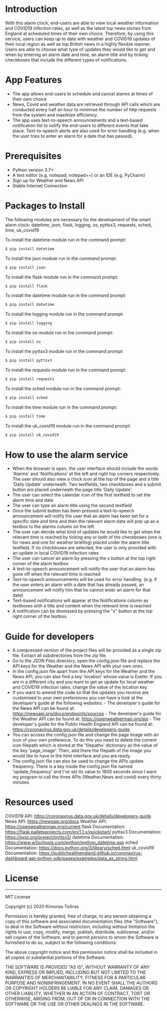 # Introduction
With this alarm clock, end-users are able to view local weather information and COVID19 
infection rates, as well as the latest top news stories from England at scheduled times of their own choice. 
Therefore, by using this service, users can keep up to date with weather and COVID19 updates of their local region as well as top British news in a highly flexible manner. Users are able to choose what type of updates they would like to get and when by entering an alarm date and time, an alarm title and by ticking checkboxes that include the different types of notifications.


# App Features

  - The app allows end-users to schedule and cancel alarms at times of their own choice
  - News, Covid and weather data are retrieved through API calls which are conducted every half an hour to minimise the number of http requests from the system and maximize efficiency.
  - The app uses text-to-speech announcements and a text-based notification list to notify the end-users to different events that take place. Text-to-speech alerts are also used for error handling (e.g. when the user tries to enter an alarm for a date that has passed).

# Prerequisites
- Python version 3.7+
- A text editor (e.g. notepad, notepad++) or an IDE (e.g. PyCharm)
- Sign up for Weather and News API
- Stable Internet Connection


# Packages to Install

The following modules are necessary for the development of the smart alarm clock:
datetime, json, flask, logging, os, pyttsx3, requests, sched, time, uk_covid19 

To install the datetime module run in the command prompt:

```sh
$ pip install datetime
```

To install the json module run in the command prompt:

```sh
$ pip install json
```

To install the flask module run in the command prompt:

```sh
$ pip install flask
```

To install the datetime module run in the command prompt:

```sh
$ pip install datetime
```

To install the logging module run in the command prompt:

```sh
$ pip install logging
```

To install the os module run in the command prompt:

```sh
$ pip install os
```


To install the pyttsx3 module run in the command prompt:

```sh
$ pip install pyttsx3
```

To install the requests module run in the command prompt:

```sh
$ pip install requests
```

To install the sched module run in the command prompt:

```sh
$ pip install sched
```

To install the time module run in the command prompt:

```sh
$ pip install time
```

To install the uk_covid19 module run in the command prompt:

```sh
$ pip install uk_covid19
```

# How to use the alarm service
-   When the browser is open, the user interface should include the words 'Alarms' and 'Notifications' at the left and right top corners respectively. The user should also view a clock icon at the top of the page and a title 'Daily Update' underneath. Two textfields, two checkboxes and a submit button are placed underneath the page title 'Daily Update'.  
-   The user can select the calendar icon of the first textfield to set the alarm time and date
-   The user can type an alarm title using the second textfield
-   Once the submit button has been pressed a text-to-speech announcement will notify the user that an alarm has been set for a specific date and time and then the relevant alarm data will pop up as a textbox to the alarms column on the left
-   The user can decide what kind of updates he would like to get when the relevant time is reached by ticking any or both of the checkboxes (one is for news and one for weather briefing) placed under the alarm title textfield. If no checkboxes are selected, the user is only provided with an update in local COVID19 infection rates
-   The user can cancel an alarm by pressing the x button at the top right corner of the alarm textbox
-   A text-to-speech announcement will notify the user that an alarm has gone off when the relevant time is reached
-  Text-to-speech announcements will be used for error handling. (e.g. if the user enters an alarm with a date that has already passed, an announcement will notify him that he cannot enter an alarm for that date)
-  Text-based notifications will appear at the Notifications column as textboxes with a title and content when the relevant time is reached
-  A notification can be dismissed by pressing the "x" button at the top right corner of the textbox.

# Guide for developers
- A compressed version of the project files will be provided as a single zip file. Extract all subdirectories from the zip file.
- Go to the JSON Files directory, open the config.json file and replace the API keys for the Weather and the News API with your own ones.
- In the config.json file apart from the API keys for the Weather and the News API, you can also find a key 'location' whose value is Exeter. If you are in a different city and you want to get an update for local weather and COVID19 infection rates, change the value of the location key.
- If you want to amend the code so that the updates you receive are customised to your own preferences you can have a look at the developer's guide at the following websites:
            - The developer's guide for the News API can be found at: https://newsapi.org/docs/endpoints/sources
            - The developer's guide for the Weather API can be found at: https://openweathermap.org/api
            - The developer's guide for the Public Health England API can be found at: https://coronavirus.data.gov.uk/details/developers-guide
- You can access the config.json file and change the page image with an icon of your own preference. To do this you need to delete the current icon filepath which is stored at the 'filepaths' dictionary as the value of the key 'page_image'. Then, add there the filepath of the image you would like to have in the html interface and you are ready.
- The config.json file can also be used to change the APIs update frequency. There is a key inside the config.json file named 'update_frequency' and I've set its value to 1800 seconds since I want my program to call the three APIs (Weather,News and covid) every thirty minutes. 

# Resources used
COVID19 API: https://coronavirus.data.gov.uk/details/developers-guide
News API: https://newsapi.org/docs
Weather API: https://openweathermap.org/current
flask Documentation: https://flask.palletsprojects.com/en/1.1.x/quickstart/
pyttsx3 Documentation: https://pypi.org/project/pyttsx3/
datetime Documentation: https://www.w3schools.com/python/python_datetime.asp
sched Documentation: https://docs.python.org/3/library/sched.html
uk_covid19 Documentation: https://publichealthengland.github.io/coronavirus-dashboard-api-python-sdk/pages/examples/data_as_string.html


# License
----

MIT License

Copyright (c) 2020 Kimonas Tsiliras

Permission is hereby granted, free of charge, to any person obtaining a copy
of this software and associated documentation files (the "Software"), to deal
in the Software without restriction, including without limitation the rights
to use, copy, modify, merge, publish, distribute, sublicense, and/or sell
copies of the Software, and to permit persons to whom the Software is
furnished to do so, subject to the following conditions:

The above copyright notice and this permission notice shall be included in all
copies or substantial portions of the Software.

THE SOFTWARE IS PROVIDED "AS IS", WITHOUT WARRANTY OF ANY KIND, EXPRESS OR
IMPLIED, INCLUDING BUT NOT LIMITED TO THE WARRANTIES OF MERCHANTABILITY,
FITNESS FOR A PARTICULAR PURPOSE AND NONINFRINGEMENT. IN NO EVENT SHALL THE
AUTHORS OR COPYRIGHT HOLDERS BE LIABLE FOR ANY CLAIM, DAMAGES OR OTHER
LIABILITY, WHETHER IN AN ACTION OF CONTRACT, TORT OR OTHERWISE, ARISING FROM,
OUT OF OR IN CONNECTION WITH THE SOFTWARE OR THE USE OR OTHER DEALINGS IN THE
SOFTWARE.

   [@tjholowaychuk]: <http://twitter.com/tjholowaychuk>
   [express]: <http://expressjs.com>
   [AngularJS]: <http://angularjs.org>
   [Gulp]: <http://gulpjs.com>

   [PlDb]: <https://github.com/joemccann/dillinger/tree/master/plugins/dropbox/README.md>
   [PlGh]: <https://github.com/joemccann/dillinger/tree/master/plugins/github/README.md>
   [PlGd]: <https://github.com/joemccann/dillinger/tree/master/plugins/googledrive/README.md>
   [PlOd]: <https://github.com/joemccann/dillinger/tree/master/plugins/onedrive/README.md>
   [PlMe]: <https://github.com/joemccann/dillinger/tree/master/plugins/medium/README.md>
   [PlGa]: <https://github.com/RahulHP/dillinger/blob/master/plugins/googleanalytics/README.md>
